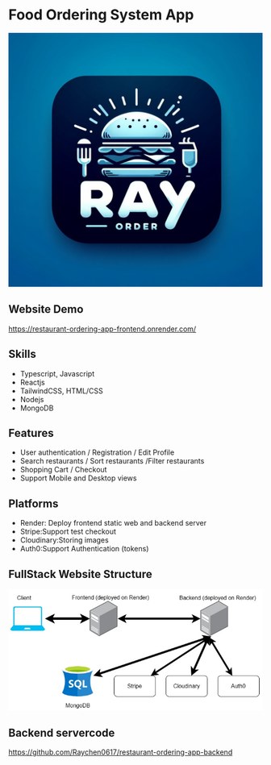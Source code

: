 # Food Ordering System App

![](./src/assets/hero.jpg)

## Website Demo
https://restaurant-ordering-app-frontend.onrender.com/

## Skills
- Typescript, Javascript
- Reactjs
- TailwindCSS, HTML/CSS
- Nodejs
- MongoDB

## Features
- User authentication / Registration / Edit Profile
- Search restaurants / Sort restaurants /Filter restaurants
- Shopping Cart / Checkout
- Support Mobile and Desktop views

## Platforms
- Render: Deploy frontend static web and backend server
- Stripe:Support test checkout 
- Cloudinary:Storing images
- Auth0:Support Authentication (tokens)

## FullStack Website Structure
![](./readme_assets/food-ordering-app-fullstack-structure.jpg)


## Backend servercode
https://github.com/Raychen0617/restaurant-ordering-app-backend

